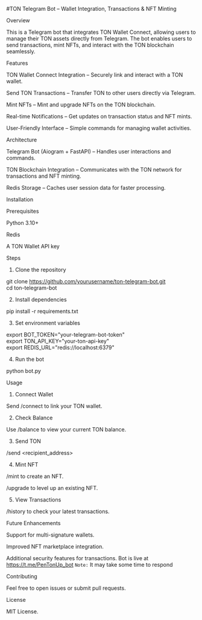 #TON Telegram Bot – Wallet Integration, Transactions & NFT Minting

Overview

This is a Telegram bot that integrates TON Wallet Connect, allowing users to manage their TON assets directly from Telegram. The bot enables users to send transactions, mint NFTs, and interact with the TON blockchain seamlessly.

Features

TON Wallet Connect Integration – Securely link and interact with a TON wallet.

Send TON Transactions – Transfer TON to other users directly via Telegram.

Mint NFTs – Mint and upgrade NFTs on the TON blockchain.

Real-time Notifications – Get updates on transaction status and NFT mints.

User-Friendly Interface – Simple commands for managing wallet activities.


Architecture

Telegram Bot (Aiogram + FastAPI) – Handles user interactions and commands.

TON Blockchain Integration – Communicates with the TON network for transactions and NFT minting.

Redis Storage – Caches user session data for faster processing.


Installation

Prerequisites

Python 3.10+

Redis

A TON Wallet API key


Steps

1. Clone the repository

git clone https://github.com/yourusername/ton-telegram-bot.git  
cd ton-telegram-bot


2. Install dependencies

pip install -r requirements.txt


3. Set environment variables

export BOT_TOKEN="your-telegram-bot-token"  
export TON_API_KEY="your-ton-api-key"  
export REDIS_URL="redis://localhost:6379"


4. Run the bot

python bot.py



Usage

1. Connect Wallet

Send /connect to link your TON wallet.



2. Check Balance

Use /balance to view your current TON balance.



3. Send TON

/send <amount> <recipient_address>



4. Mint NFT

/mint to create an NFT.

/upgrade to level up an existing NFT.



5. View Transactions

/history to check your latest transactions.




Future Enhancements

Support for multi-signature wallets.

Improved NFT marketplace integration.

Additional security features for transactions.
Bot is live at https://t.me/PenTonUp_bot
`Note:` It may take some time to respond 


Contributing

Feel free to open issues or submit pull requests.

License

MIT License.

